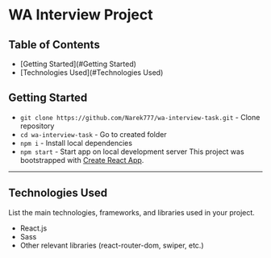 # WA Interview Project


Table of Contents
-----------------

*   [Getting Started](#Getting Started)
*   [Technologies Used](#Technologies Used)

## Getting Started

- `git clone https://github.com/Narek777/wa-interview-task.git` - Clone repository
- `cd wa-interview-task` - Go to created folder
- `npm i` - Install local dependencies
- `npm start` - Start app on local development server
  This project was bootstrapped with [Create React App](https://github.com/facebook/create-react-app).

---

## Technologies Used

List the main technologies, frameworks, and libraries used in your project.

- React.js
- Sass
- Other relevant libraries (react-router-dom, swiper, etc.)

